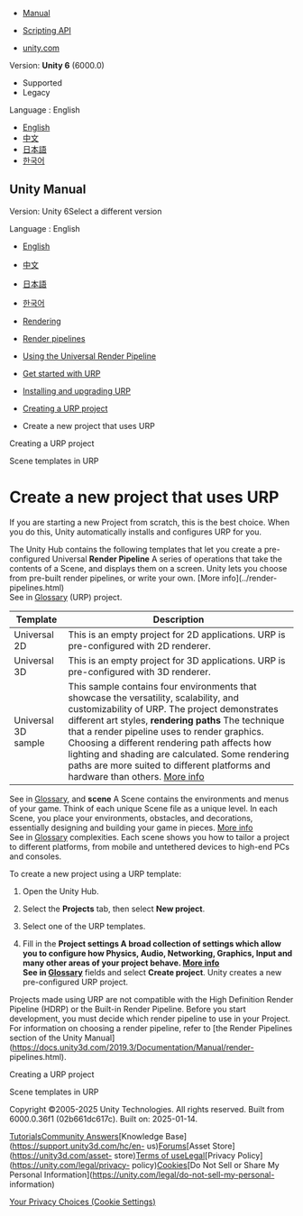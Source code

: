 [](https://docs.unity3d.com)

  * [Manual](../Manual/index.html)
  * [Scripting API](../ScriptReference/index.html)

  * [unity.com](https://unity.com/)

Version: **Unity 6** (6000.0)

  * Supported
  * Legacy

Language : English

  * [English](/Manual/urp/creating-a-new-project-with-urp.html)
  * [中文](/cn/current/Manual/urp/creating-a-new-project-with-urp.html)
  * [日本語](/ja/current/Manual/urp/creating-a-new-project-with-urp.html)
  * [한국어](/kr/current/Manual/urp/creating-a-new-project-with-urp.html)

[](https://docs.unity3d.com)

## Unity Manual

Version: Unity 6Select a different version

Language : English

  * [English](/Manual/urp/creating-a-new-project-with-urp.html)
  * [中文](/cn/current/Manual/urp/creating-a-new-project-with-urp.html)
  * [日本語](/ja/current/Manual/urp/creating-a-new-project-with-urp.html)
  * [한국어](/kr/current/Manual/urp/creating-a-new-project-with-urp.html)

  * [Rendering](../rendering-and-post-processing.html)
  * [Render pipelines](../render-pipelines.html)
  * [Using the Universal Render Pipeline](../universal-render-pipeline.html)
  * [Get started with URP](../urp/introduction-landing.html)
  * [Installing and upgrading URP](../urp/InstallingAndConfiguringURP.html)
  * [Creating a URP project](../urp/creating-a-urp-project.html)
  * Create a new project that uses URP

[](../urp/creating-a-urp-project.html)

Creating a URP project

[](../urp/scene-templates.html)

Scene templates in URP

# Create a new project that uses URP

If you are starting a new Project from scratch, this is the best choice. When
you do this, Unity automatically installs and configures URP for you.

The Unity Hub contains the following templates that let you create a pre-
configured Universal **Render Pipeline** A series of operations that take the
contents of a Scene, and displays them on a screen. Unity lets you choose from
pre-built render pipelines, or write your own. [More info](../render-
pipelines.html)  
See in [Glossary](../Glossary.html#Renderpipeline) (URP) project.

**Template** | **Description**  
---|---  
Universal 2D | This is an empty project for 2D applications. URP is pre-configured with 2D renderer.  
Universal 3D | This is an empty project for 3D applications. URP is pre-configured with 3D renderer.  
Universal 3D sample | This sample contains four environments that showcase the versatility, scalability, and customizability of URP. The project demonstrates different art styles, **rendering paths** The technique that a render pipeline uses to render graphics. Choosing a different rendering path affects how lighting and shading are calculated. Some rendering paths are more suited to different platforms and hardware than others. [More info](../RenderingPaths.html)  
See in [Glossary](../Glossary.html#RenderingPath), and **scene** A Scene
contains the environments and menus of your game. Think of each unique Scene
file as a unique level. In each Scene, you place your environments, obstacles,
and decorations, essentially designing and building your game in pieces. [More
info](../CreatingScenes.html)  
See in [Glossary](../Glossary.html#Scene) complexities. Each scene shows you
how to tailor a project to different platforms, from mobile and untethered
devices to high-end PCs and consoles.  
  
To create a new project using a URP template:

  1. Open the Unity Hub.

  2. Select the **Projects** tab, then select **New project**.

  3. Select one of the URP templates.

  4. Fill in the ****Project settings** A broad collection of settings which allow you to configure how Physics, Audio, Networking, Graphics, Input and many other areas of your project behave. [More info](../comp-ManagerGroup.html)  
See in [Glossary](../Glossary.html#ProjectSettings)** fields and select
**Create project**. Unity creates a new pre-configured URP project.

Projects made using URP are not compatible with the High Definition Render
Pipeline (HDRP) or the Built-in Render Pipeline. Before you start development,
you must decide which render pipeline to use in your Project. For information
on choosing a render pipeline, refer to [the Render Pipelines section of the
Unity Manual](https://docs.unity3d.com/2019.3/Documentation/Manual/render-
pipelines.html).

[](../urp/creating-a-urp-project.html)

Creating a URP project

[](../urp/scene-templates.html)

Scene templates in URP

Copyright ©2005-2025 Unity Technologies. All rights reserved. Built from
6000.0.36f1 (02b661dc617c). Built on: 2025-01-14.

[Tutorials](https://learn.unity.com/)[Community
Answers](https://answers.unity3d.com)[Knowledge
Base](https://support.unity3d.com/hc/en-
us)[Forums](https://forum.unity3d.com)[Asset Store](https://unity3d.com/asset-
store)[Terms of
use](https://docs.unity3d.com/Manual/TermsOfUse.html)[Legal](https://unity.com/legal)[Privacy
Policy](https://unity.com/legal/privacy-
policy)[Cookies](https://unity.com/legal/cookie-policy)[Do Not Sell or Share
My Personal Information](https://unity.com/legal/do-not-sell-my-personal-
information)

[Your Privacy Choices (Cookie Settings)](javascript:void\(0\);)

